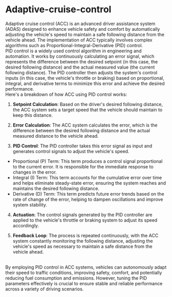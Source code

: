 # Adaptive-cruise-control

Adaptive cruise control (ACC) is an advanced driver assistance system (ADAS) designed to enhance vehicle safety and comfort by automatically adjusting the vehicle's speed to maintain a safe following distance from the vehicle ahead. The implementation of ACC typically involves complex algorithms such as Proportional-Integral-Derivative (PID) control.
<br>
PID control is a widely used control algorithm in engineering and automation. It works by continuously calculating an error signal, which represents the difference between the desired setpoint (in this case, the desired following distance) and the actual measured value (the current following distance). The PID controller then adjusts the system's control inputs (in this case, the vehicle's throttle or braking) based on proportional, integral, and derivative terms to minimize this error and achieve the desired performance.
<br>
Here's a breakdown of how ACC using PID control works:

1. **Setpoint Calculation**: Based on the driver's desired following distance, the ACC system sets a target speed that the vehicle should maintain to keep this distance.

2. **Error Calculation**: The ACC system calculates the error, which is the difference between the desired following distance and the actual measured distance to the vehicle ahead.

3. **PID Control**: The PID controller takes this error signal as input and generates control signals to adjust the vehicle's speed.
* Proportional (P) Term: This term produces a control signal proportional to the current error. It is responsible for the immediate response to changes in the error.
* Integral (I) Term: This term accounts for the cumulative error over time and helps eliminate steady-state error, ensuring the system reaches and maintains the desired following distance.
* Derivative (D) Term: This term predicts future error trends based on the rate of change of the error, helping to dampen oscillations and improve system stability.

4. **Actuation**: The control signals generated by the PID controller are applied to the vehicle's throttle or braking system to adjust its speed accordingly.

5. **Feedback Loop**: The process is repeated continuously, with the ACC system constantly monitoring the following distance, adjusting the vehicle's speed as necessary to maintain a safe distance from the vehicle ahead.
<br>
By employing PID control in ACC systems, vehicles can autonomously adapt their speed to traffic conditions, improving safety, comfort, and potentially reducing fuel consumption and emissions. However, tuning the PID parameters effectively is crucial to ensure stable and reliable performance across a variety of driving scenarios.
